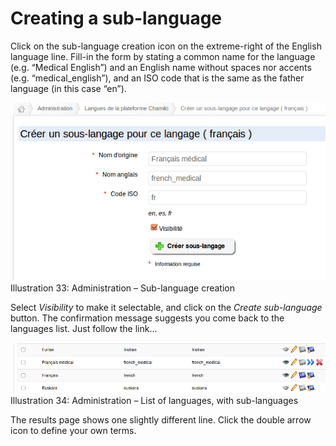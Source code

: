 # Creating a sub-language

Click on the sub-language creation icon on the extreme-right of the English language line. Fill-in the form by stating a common name for the language \(e.g. “Medical English”\) and an English name without spaces nor accents \(e.g. “medical\_english”\), and an ISO code that is the same as the father language \(in this case “en”\).

![](../../../../.gitbook/assets/graficos38%20%284%29.png)Illustration 33: Administration – Sub-language creation

Select _Visibility_ to make it selectable, and click on the _Create sub-language_ button. The confirmation message suggests you come back to the languages list. Just follow the link...

![](../../../../.gitbook/assets/graficos39%20%285%29.png)Illustration 34: Administration – List of languages, with sub-languages

The results page shows one slightly different line. Click the double arrow icon to define your own terms.

